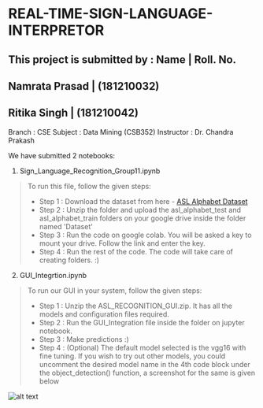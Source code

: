 # REAL-TIME-SIGN-LANGUAGE-INTERPRETOR

This project is submitted by :
 Name | Roll. No. 
 ---------------
 Namrata Prasad | (181210032)
 ---------------------------
 Ritika Singh   | (181210042)
 ------------------------------

Branch     : CSE
Subject    : Data Mining (CSB352)
Instructor : Dr. Chandra Prakash

We have submitted 2 notebooks:
1. Sign_Language_Recognition_Group11.ipynb

> To run this file, follow the given steps:
>
>  - Step 1 : Download the dataset from here - <a href="https://www.kaggle.com/grassknoted/asl-alphabet">ASL Alphabet Dataset</a>
>  - Step 2 : Unzip the folder and upload the asl_alphabet_test and asl_alphabet_train folders on your google drive inside the folder named 'Dataset'
>  - Step 3 : Run the code on google colab. You will be asked a key to mount your drive. Follow the link and enter the key.
>  - Step 4 : Run the rest of the code. The code will take care of creating folders. :)
  
2. GUI_Integrtion.ipynb

> To run our GUI in your system, follow the given steps:
>  
>  - Step 1 : Unzip the ASL_RECOGNITION_GUI.zip. It has all the models and configuration files required.
>  - Step 2 : Run the GUI_Integration file inside the folder on jupyter notebook.
>  - Step 3 : Make predictions :)
>  - Step 4 : (Optional) The default model selected is the vgg16 with fine tuning. If you wish to try out other models, you could uncomment the desired model name in the 4th code block under the object_detection() function, a screenshot for the same is given below
    

![alt text](https://cdn.discordapp.com/attachments/745135237167841430/836924383574097920/unknown.png)
